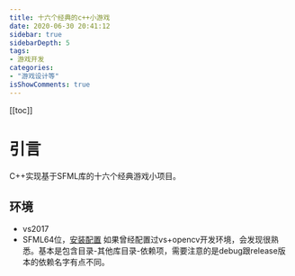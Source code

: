 ```yaml
---
title: 十六个经典的c++小游戏
date: 2020-06-30 20:41:12
sidebar: true
sidebarDepth: 5
tags: 
- 游戏开发
categories:
- "游戏设计等"
isShowComments: true
---
```


[[toc]]

# 引言
C++实现基于SFML库的十六个经典游戏小项目。

## 环境
- vs2017
- SFML64位，[安装配置](https://www.sfml-dev.org/tutorials/2.5/start-vc.php)
如果曾经配置过vs+opencv开发环境，会发现很熟悉。基本是包含目录-其他库目录-依赖项，需要注意的是debug跟release版本的依赖名字有点不同。
